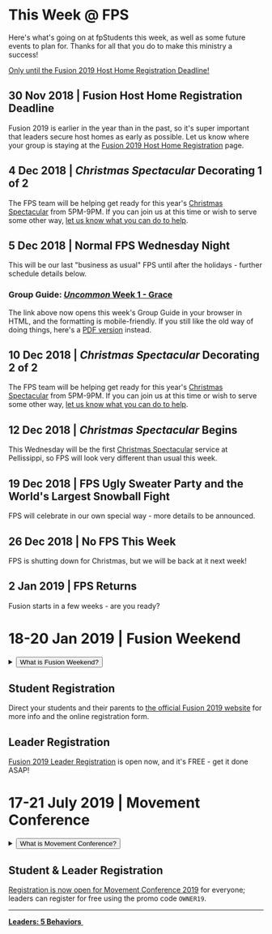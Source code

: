 # This Week @ FPS  
Here's what's going on at fpStudents this week, as well as some future events to plan for. Thanks for all that you do to make this ministry a success!  

<!--switch btn-danger to btn-primary to return to blue button-->
<a class="btn btn-danger btn-block" href="#30-nov-2018-fusion-host-home-registration-deadline" role="button">Only <b><span id="MyTimer"></span></b> until the Fusion 2019 Host Home Registration Deadline!</a>

## 30 Nov 2018 | Fusion Host Home Registration Deadline  
Fusion 2019 is earlier in the year than in the past, so it's super important that leaders secure host homes as early as possible. Let us know where your group is staying at the [Fusion 2019 Host Home Registration](https://docs.google.com/forms/d/e/1FAIpQLSdXV04WAgmCv1IVQsg0SbhXDg8JXIhdhzvgeh-BPC3PSPSrBQ/viewform?c=0&w=1&usp=mail_form_link) page.

## 4 Dec 2018 | _Christmas Spectacular_ Decorating 1 of 2  
The FPS team will be helping get ready for this year's [Christmas Spectacular](https://www.fpchristmas.com/) from 5PM-9PM. If you can join us at this time or wish to serve some other way, [let us know what you can do to help](https://faithpromise.typeform.com/to/rb0Doe).  

## 5 Dec 2018 | Normal FPS Wednesday Night  
This will be our last "business as usual" FPS until after the holidays - further schedule details below.  

### Group Guide: [*Uncommon* Week 1 - Grace](guide.htm)  
The link above now opens this week's Group Guide in your browser in HTML, and the formatting is mobile-friendly. If you still like the old way of doing things, here's a [PDF version](guide.pdf) instead.  

## 10 Dec 2018 | *Christmas Spectacular* Decorating 2 of 2  
The FPS team will be helping get ready for this year's [Christmas Spectacular](https://www.fpchristmas.com/) from 5PM-9PM. If you can join us at this time or wish to serve some other way, [let us know what you can do to help](https://faithpromise.typeform.com/to/rb0Doe).  

## 12 Dec 2018 | *Christmas Spectacular* Begins  
This Wednesday will be the first [Christmas Spectacular](https://www.fpchristmas.com/) service at Pellissippi, so FPS will look very different than usual this week.  

## 19 Dec 2018 | FPS Ugly Sweater Party and the World's Largest Snowball Fight  
FPS will celebrate in our own special way - more details to be announced.  

## 26 Dec 2018 | No FPS This Week  
FPS is shutting down for Christmas, but we will be back at it next week!

## 2 Jan 2019 | FPS Returns  
Fusion starts in a few weeks - are you ready?  

# 18-20 Jan 2019 | Fusion Weekend  
<details>
  <summary><button type="button" class="btn btn-default btn-xs">What is Fusion Weekend?</button></summary>
  <h4>Fusion is an overnight weekend retreat that begins on Friday evening and ends on Sunday afternoon. Leaders and students will stay in a local host home for fellowship, small group time, meals, and some sleep each night. Music, worship, speaker messages, and just-for-fun events are experienced Friday night and throughout the day Saturday. The weekend closes out on Sunday at your local Faith Promise campus.</h4>
</details>  

## Student Registration  
Direct your students and their parents to [the official Fusion 2019 website](http://fpstudents.org/events/fusion-2019) for more info and the online registration form.  

## Leader Registration  
[Fusion 2019 Leader Registration](https://my.faithpromise.org/portal/get_form.aspx?id=bad6d912-5be3-4035-8018-f97b6930be56) is open now, and it's FREE - get it done ASAP!  

# 17-21 July 2019 | Movement Conference  
<details>
  <summary><button type="button" class="btn btn-default btn-xs">What is Movement Conference?</button></summary>
  <h4>Movement is a three day conference where students from across the state of Tennessee are encouraged and inspired to join the movement and take it back to their schools and communities. Students will experience incredible worship and music, be inspired by world-class communicators, and have a ton of fun with hundreds of other students. An awakening is coming to our nation, and we believe it will start right here, right now - will you join the Movement?</h4>
</details>  

## Student & Leader Registration
[Registration is now open for Movement Conference 2019](https://movementconf.com/) for everyone; leaders can register for free using the promo code `OWNER19`.

<!--End of Markdown Content-->
<script src="scripts.js"></script>

<!--Bottom Page Nav Buttons-->
<hr>
<a class="btn btn-default btn-sm" href="/leaders" role="button"><b>Leaders: 5 Behaviors</b>&nbsp;<i class="fa fa-arrow-right"></i></a>
